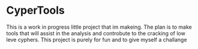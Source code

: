 ﻿# CyperTools
This is a work in progress little project that im makeing.
The plan is to make tools that will assist in the analysis and controbute to the cracking of low leve cyphers.
This project is purely for fun and to give myself a challange 
